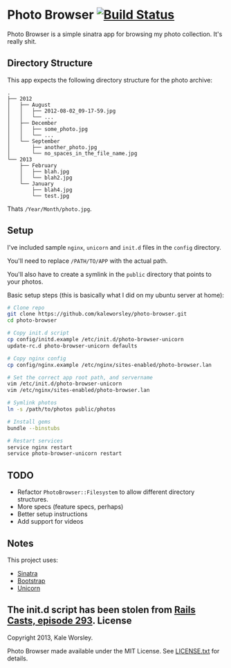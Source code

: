 Photo Browser [![Build Status](https://travis-ci.org/kaleworsley/photo-browser.png?branch=master)](https://travis-ci.org/kaleworsley/photo-browser)
=============

Photo Browser is a simple sinatra app for browsing my photo collection. It's really shit.

Directory Structure
-------------------

This app expects the following directory structure for the photo archive:

    .
    ├── 2012
    │   ├── August
    │   │   ├── 2012-08-02_09-17-59.jpg
    │   │   └── ...
    │   ├── December
    │   │   ├── some_photo.jpg
    │   │   └── ...
    │   └── September
    │       ├── another_photo.jpg
    │       └── no_spaces_in_the_file_name.jpg
    └── 2013
        ├── February
        │   ├── blah.jpg
        │   └── blah2.jpg
        └── January
            ├── blah4.jpg
            └── test.jpg


Thats `/Year/Month/photo.jpg`.

Setup
-----

I've included sample `nginx`, `unicorn` and `init.d` files in the `config` directory.

You'll need to replace `/PATH/TO/APP` with the actual path.

You'll also have to create a symlink in the `public` directory that points to your photos.

Basic setup steps (this is basically what I did on my ubuntu server at home):

```bash
# Clone repo
git clone https://github.com/kaleworsley/photo-browser.git
cd photo-browser

# Copy init.d script
cp config/initd.example /etc/init.d/photo-browser-unicorn
update-rc.d photo-browser-unicorn defaults

# Copy nginx config
cp config/nginx.example /etc/nginx/sites-enabled/photo-browser.lan

# Set the correct app root path, and servername
vim /etc/init.d/photo-browser-unicorn
vim /etc/nginx/sites-enabled/photo-browser.lan

# Symlink photos
ln -s /path/to/photos public/photos

# Install gems
bundle --binstubs

# Restart services
service nginx restart
service photo-browser-unicorn restart
```

TODO
----

- Refactor `PhotoBrowser::Filesystem` to allow different directory structures.
- More specs (feature specs, perhaps)
- Better setup instructions
- Add support for videos

Notes
-----

This project uses:

- [Sinatra](http://www.sinatrarb.com/)
- [Bootstrap](http://getbootstrap.com/)
- [Unicorn](http://unicorn.bogomips.org/)

The init.d script has been stolen from [Rails Casts, episode 293](https://github.com/railscasts/293-nginx-unicorn/blob/master/todo-after/config/unicorn_init.sh).
License
-------

Copyright 2013, Kale Worsley.

Photo Browser made available under the MIT License. See [LICENSE.txt](LICENSE.txt) for details.

